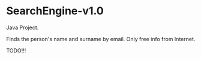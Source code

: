 # SearchEngine-v1.0

Java Project.

Finds the person's name and surname by email. Only free info from Internet.

TODO!!!
